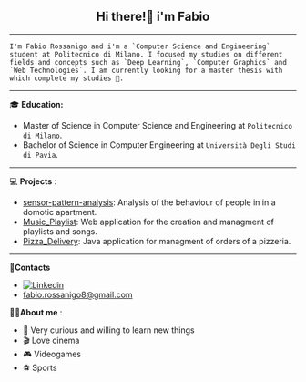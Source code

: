 <h2 align="center" style="font-weight:bold"> <b>Hi there!👋 i'm Fabio</b> </h2>
 
  ---
  
    I'm Fabio Rossanigo and i'm a `Computer Science and Engineering` student at Politecnico di Milano. I focused my studies on different fields and concepts such as `Deep Learning`, `Computer Graphics` and `Web Technologies`. I am currently looking for a master thesis with which complete my studies 🤞.
  
  ---
  
  :mortar_board: **Education:**
 - Master of Science in Computer Science and Engineering at `Politecnico di Milano`.
 - Bachelor of Science in Computer Engineering at `Università Degli Studi di Pavia`.

  ---
  
 💻 **Projects** :
 - [sensor-pattern-analysis](https://github.com/FeBD8/sensor-pattern-analysis): Analysis of the behaviour of people in in a domotic apartment.
 - [Music_Playlist](https://github.com/FeBD8/TIW-MusicPlaylist): Web application for the creation and managment of playlists and songs.
 - [Pizza_Delivery](https://github.com/FeBD8/Pizza-Delivery): Java application for managment of orders of a pizzeria.
 
  ---
 
 📱**Contacts**
 - [![Linkedin](https://camo.githubusercontent.com/6dc9828248fb64760c234f5b24c275a4912e9bb546c281d0c8e67cecb3381669/68747470733a2f2f696d672e736869656c64732e696f2f62616467652f2d4c696e6b6564496e2d626c75653f7374796c653d666c6174266c6f676f3d4c696e6b6564696e266c6f676f436f6c6f723d7768697465)](https://www.linkedin.com/in/fabio-rossanigo-11b0a623a/)
 - fabio.rossanigo8@gmail.com
 
 🧍‍♂️**About me** :
 - 📘 Very curious and willing to learn new things
 - 🎬 Love cinema
 - 🎮 Videogames
 - ⚽ Sports
  
